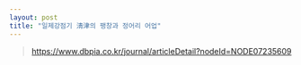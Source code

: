 ```yaml
---
layout: post
title: "일제강점기 淸津의 팽창과 정어리 어업"
---
```


> <https://www.dbpia.co.kr/journal/articleDetail?nodeId=NODE07235609>
